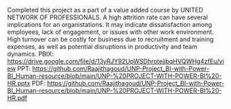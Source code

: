 Completed this project as a part of a value added course by UNITED NETWORK OF PROFESSIONALS. A high attrition rate can have several implications for an organistations. It may indicate dissatisfaction among employees, lack of engagement, or issues with other work environment. High turnover can be costly for business due to recruitment and training expenses, as well as potential disruptions in productivity and team dynamics.
 PBIX: https://drive.google.com/file/d/13yRJY92UpWSDhrotejjbqHVQWHg4zfEu/view
 PPT: https://github.com/Raajithagoud/UNP-Project_BI-with-Power-BI_Human-resource/blob/main/UNP-%20PROJECT-WITH-POWER-BI%20-HR.pptx
 PDF: https://github.com/Raajithagoud/UNP-Project_BI-with-Power-BI_Human-resource/blob/main/UNP-%20PROJECT-WITH-POWER-BI%20-HR.pdf
